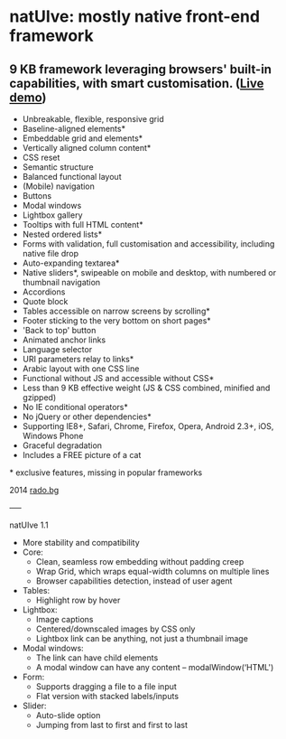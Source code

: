 natUIve: mostly native front-end framework
===

9 KB framework leveraging browsers' built-in capabilities, with smart customisation. ([Live demo](http://radogado.github.io/natuive/))
---

- Unbreakable, flexible, responsive grid
- Baseline-aligned elements*
- Embeddable grid and elements*
- Vertically aligned column content*
- CSS reset
- Semantic structure
- Balanced functional layout
- (Mobile) navigation
- Buttons
- Modal windows
- Lightbox gallery
- Tooltips with full HTML content*
- Nested ordered lists*
- Forms with validation, full customisation and accessibility, including native file drop
- Auto-expanding textarea*
- Native sliders*, swipeable on mobile and desktop, with numbered or thumbnail navigation
- Accordions
- Quote block
- Tables accessible on narrow screens by scrolling*
- Footer sticking to the very bottom on short pages*
- 'Back to top' button
- Animated anchor links
- Language selector
- URI parameters relay to links*
- Arabic layout with one CSS line
- Functional without JS and accessible without CSS*
- Less than 9 KB effective weight (JS & CSS combined, minified and gzipped)
- No IE conditional operators*
- No jQuery or other dependencies*
- Supporting IE8+, Safari, Chrome, Firefox, Opera, Android 2.3+, iOS, Windows Phone
- Graceful degradation
- Includes a FREE picture of a cat

\* exclusive features, missing in popular frameworks

2014 [rado.bg](http://rado.bg)

–––

natUIve 1.1

- More stability and compatibility
- Core:
	- Clean, seamless row embedding without padding creep
	- Wrap Grid, which wraps equal-width columns on multiple lines
	- Browser capabilities detection, instead of user agent
- Tables: 
	- Highlight row by hover
- Lightbox:
	- Image captions
	- Centered/downscaled images by CSS only
	- Lightbox link can be anything, not just a thumbnail image
- Modal windows: 
	- The link can have child elements
	- A modal window can have any content – modalWindow(‘HTML')
- Form:
	- Supports dragging a file to a file input
	- Flat version with stacked labels/inputs
- Slider:
	- Auto-slide option
	- Jumping from last to first and first to last

